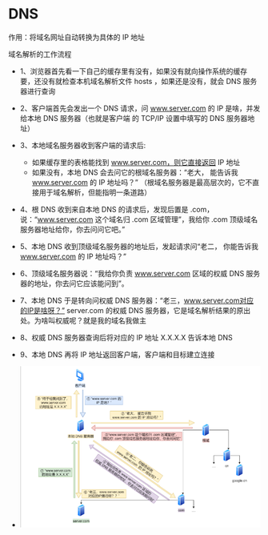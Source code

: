 # DNS

作用：将域名⽹址⾃动转换为具体的 IP 地址



域名解析的工作流程

- 1、浏览器⾸先看⼀下⾃⼰的缓存⾥有没有，如果没有就向操作系统的缓存要，还没有就检查本机域名解析⽂件 hosts ，如果还是没有，就会 DNS 服务器进⾏查询
- 2、客户端⾸先会发出⼀个 DNS 请求，问 www.server.com 的 IP 是啥，并发给本地 DNS 服务器（也就是客户端 的 TCP/IP 设置中填写的 DNS 服务器地址）
- 3、本地域名服务器收到客户端的请求后:
  - 如果缓存⾥的表格能找到 www.server.com，则它直接返回 IP 地址
  - 如果没有，本地 DNS 会去问它的根域名服务器：“⽼⼤， 能告诉我 www.server.com 的 IP 地址吗？” （根域名服务器是最⾼层次的，它不直接⽤于域名解析，但能指明⼀条道路）
- 4、根 DNS 收到来⾃本地 DNS 的请求后，发现后置是 .com，说：“www.server.com 这个域名归 .com 区域管理”，我给你 .com 顶级域名服务器地址给你，你去问问它吧。”
- 5、本地 DNS 收到顶级域名服务器的地址后，发起请求问“⽼⼆， 你能告诉我 www.server.com 的 IP 地址吗？”
- 6、顶级域名服务器说：“我给你负责 www.server.com 区域的权威 DNS 服务器的地址，你去问它应该能问到”。
- 7、本地 DNS 于是转向问权威 DNS 服务器：“⽼三，www.server.com对应的IP是啥呀？” server.com 的权威 DNS 服务器，它是域名解析结果的原出处。为啥叫权威呢？就是我的域名我做主
- 8、权威 DNS 服务器查询后将对应的 IP 地址 X.X.X.X 告诉本地 DNS
- 9、本地 DNS 再将 IP 地址返回客户端，客户端和⽬标建⽴连接

- ![](image/域名解析的工作流程.png)



